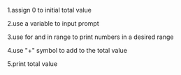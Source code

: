 1.assign 0 to initial total value

2.use a variable to input prompt

3.use for and in range to print numbers in a desired range

4.use "+" symbol to add to the total value
   
5.print total value
